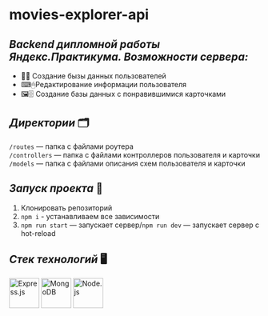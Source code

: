 # movies-explorer-api

## _Backend дипломной работы Яндекс.Практикума. Возможности сервера:_

* 📖🔐 Создание бызы данных пользователей
* ⌨🖱Редактирование информации пользователя
* 🖼🗄 Создание базы данных с понравившимися карточками

## _Директории_ 🗂

`/routes` — папка с файлами роутера  
`/controllers` — папка с файлами контроллеров пользователя и карточки   
`/models` — папка с файлами описания схем пользователя и карточки  

## _Запуск проекта_ 🚀
 1. Клонировать репозиторий
 2. `npm i` - устанавливаем все зависимости  
 3. `npm run start` — запускает сервер/`npm run dev` — запускает сервер с hot-reload
 
 ## _Стек технологий_ 🖥
<div display = 'flex' flex-wrap = 'wrap'>
<img src="https://cdn.jsdelivr.net/gh/devicons/devicon/icons/express/express-original-wordmark.svg" alt = 'Express.js' width = '60' height = '60'/>
<img src="https://cdn.jsdelivr.net/gh/devicons/devicon/icons/mongodb/mongodb-original-wordmark.svg" alt = 'MongoDB' width = '60' height = '60'/>
<img src="https://cdn.jsdelivr.net/gh/devicons/devicon/icons/nodejs/nodejs-original-wordmark.svg" alt = 'Node.js' width = '60' height = '60'/>
</div>          
